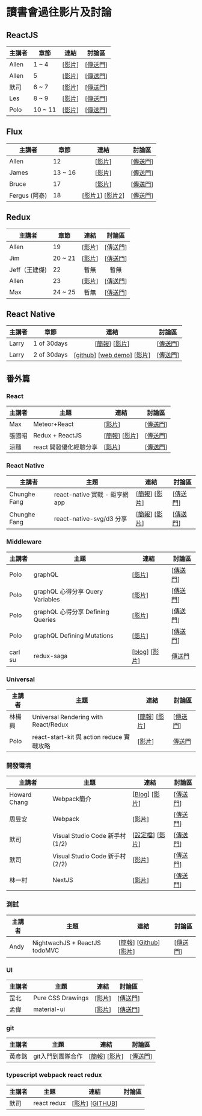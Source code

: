 # 讀書會過往影片及討論

## ReactJS

| 主講者 | 章節 | 連結 | 討論區 |
| ------ | ------ | :------: | :------: |
| Allen | 1 ~ 4 | [[影片](https://www.youtube.com/watch?v=EkjdBs1Fzeo&index=1&list=PLjCvPv97gItIvMkDEot1vYH6NmE6EwO56)] | [[傳送門](https://github.com/onlinereadbook/bookreactjs/issues/4)] |
| Allen | 5 | [[影片](https://www.youtube.com/watch?v=oJ6WZjFrUHc&index=2&list=PLjCvPv97gItIvMkDEot1vYH6NmE6EwO56)] | [[傳送門](https://github.com/onlinereadbook/bookreactjs/issues/5)] |
| 默司 | 6 ~ 7 | [[影片](https://www.facebook.com/mosluce/videos/10210633331609210/)] | [[傳送門](https://github.com/onlinereadbook/bookreactjs/issues/6)] |
| Les | 8 ~ 9 | [[影片](https://www.youtube.com/watch?v=6LbyW6xC8gM&feature=youtu.be)] | [[傳送門](https://github.com/onlinereadbook/bookreactjs/issues/7)] |
| Polo | 10 ~ 11 | [[影片](https://www.youtube.com/watch?v=1z7o9mHLrK0&feature=youtu.be)] | [[傳送門](https://github.com/onlinereadbook/bookreactjs/issues/8)] |

## Flux

| 主講者 | 章節 | 連結 | 討論區 |
| ------ | ------ | :------: | :-----: |
| Allen | 12 | [[影片](https://www.youtube.com/watch?v=2cfMA0uDOYE&index=3&list=PLjCvPv97gItIvMkDEot1vYH6NmE6EwO56)] | [[傳送門](https://github.com/onlinereadbook/bookreactjs/issues/9)] |
| James | 13 ~ 16 | [[影片](https://youtu.be/RgB_2R8j3L8)] | [[傳送門](https://github.com/onlinereadbook/bookreactjs/issues/10)] |
| Bruce | 17 | [[影片](https://youtu.be/hxtU9-3ZaSU)] | [[傳送門](https://github.com/onlinereadbook/bookreactjs/issues/11)] |
| Fergus (阿泰) | 18 | [[影片1](https://www.youtube.com/watch?v=cv57Pbry_Ec)] [[影片2](https://www.youtube.com/watch?v=qdUlfiDbCcI&feature=youtu.be)] | [[傳送門](https://github.com/onlinereadbook/bookreactjs/issues/12)] |

## Redux

| 主講者 | 章節 | 連結 | 討論區 |
| ------ | ------ | :------: | :-----: |
| Allen | 19 | [[影片](https://youtu.be/upq6WEAAE3Y)] | [[傳送門](https://github.com/onlinereadbook/bookreactjs/issues/13)] |
| Jim | 20 ~ 21 | [[影片](https://www.facebook.com/jim20515/videos/10210631281448748/)] | [[傳送門](https://github.com/onlinereadbook/bookreactjs/issues/14)] |
| Jeff（王建傑) | 22 | 暫無 | 暫無 |
| Allen | 23 | [[影片](https://www.youtube.com/watch?v=CHGis9H7SDA&feature=youtu.be)] | [[傳送門](https://github.com/onlinereadbook/bookreactjs/issues/29)] |
| Max | 24 ~ 25 | 暫無 | [[傳送門](https://github.com/onlinereadbook/bookreactjs/issues/27)] |

## React Native

| 主講者 | 章節 | 連結 | 討論區 |
| ------ | ------ | :------: | :-----: |
| Larry | 1 of 30days | [[簡報](https://hackmd.io/p/ByV3Mjn2#/)] [[影片](https://www.youtube.com/watch?v=b5CmTo5JufU&feature=youtu.be)] | [[傳送門](https://github.com/onlinereadbook/bookreactjs/issues/15)] |
| Larry | 2 of 30days | [[github](https://github.com/larry0220/MysteryC)] [[web demo](https://preview.c9users.io/larry0220/mystery-c/mystery-c-web/index.html)] [[影片](https://www.youtube.com/watch?v=k9d40rMdtJA&t=1878s)] | [[傳送門](https://github.com/onlinereadbook/bookreactjs/issues/32)] |

## 番外篇

### React

| 主講者 | 主題 | 連結 | 討論區 |
| ------ | ------ | ------ | ----- |
| Max | Meteor+React | [[影片](https://www.youtube.com/watch?v=HNEZ677A7eM)] | [[傳送門](https://github.com/onlinereadbook/bookreactjs/issues/18)] |
| 張國昭 | Redux + ReactJS | [[簡報](http://www.slideshare.net/ssusercab70d/reduxreact-js)] [[影片](https://www.youtube.com/watch?v=FAdOex9v6Yw)] | [[傳送門](https://github.com/onlinereadbook/bookreactjs/issues/1)] |
| 涼麵 | react 開發優化經驗分享 | [[影片](https://www.facebook.com/readbook999/videos/1822831534625935/)] | [[傳送門](https://github.com/onlinereadbook/bookreactjs/issues/34)] |

### React Native

| 主講者 | 主題 | 連結 | 討論區 |
| ------ | ------ | ------ | ----- |
| Chunghe Fang | react-native 實戰 - 鉅亨網 app | [[簡報](https://docs.google.com/presentation/d/1F27AKUZMgoaenTz0xqRCaDp2rbWgjRRzMtAU8Ubm9t8/edit#slide=id.p)] [[影片](https://youtu.be/NEmQAC9IMLk)] | [[傳送門](https://github.com/onlinereadbook/bookreactjs/issues/3)] |
| Chunghe Fang | react-native-svg/d3 分享 | [[簡報](https://github.com/chunghe/React-Native-Stock-Chart)] [[影片](https://youtu.be/qeB0pEIajbU)] | [[傳送門](https://github.com/onlinereadbook/bookreactjs/issues/16)] |

### Middleware

| 主講者 | 主題 | 連結 | 討論區 |
| ------ | ------ | ------ | ----- |
| Polo | graphQL | [[影片](https://www.youtube.com/watch?v=oi2hfP5WmV8&feature=youtu.be)] | [[傳送門](https://github.com/onlinereadbook/bookreactjs/issues/19)] |
| Polo | graphQL 心得分享 Query Variables | [[影片](https://www.youtube.com/watch?v=Dt__SbPj5tw&feature=youtu.be)] | [[傳送門](https://github.com/onlinereadbook/bookreactjs/issues/21)] |
| Polo | graphQL 心得分享 Defining Queries | [[影片](https://www.youtube.com/watch?v=PcO10aBvnA0&feature=youtu.be)] | [[傳送門](https://github.com/onlinereadbook/bookreactjs/issues/22)] |
| Polo | graphQL Defining Mutations | [[影片](https://www.youtube.com/watch?v=ss1vTRAoj-g&feature=youtu.be)] | [[傳送門](https://github.com/onlinereadbook/bookreactjs/issues/23)] |
| carl su | redux-saga | [[blog](https://quip.com/dKmFAdA4a2x0)] [[影片](https://www.youtube.com/watch?v=7z2_clNBUy0)] | [傳送門](https://github.com/onlinereadbook/bookreactjs/issues/31) |

### Universal

| 主講者 | 主題 | 連結 | 討論區 |
| ------ | ------ | ------ | ----- |
| 林楊興 | Universal Rendering with React/Redux | [[簡報](http://bit.ly/2bwm6Jd)] [[影片](https://youtu.be/xoMGdasN6cw)] | [[傳送門](https://github.com/onlinereadbook/bookreactjs/issues/17)] |
| Polo | react-start-kit 與 action reduce 實戰攻略 | [[影片](https://www.youtube.com/watch?v=y6hOTP9_Mog&feature=youtu.be)] | [傳送門](https://github.com/onlinereadbook/bookreactjs/issues/28) |

### 開發環境

| 主講者 | 主題 | 連結 | 討論區 |
| ------ | ------ | ------ | ----- |
| Howard Chang | Webpack簡介 |  [[Blog](https://rhadow.github.io/2015/04/02/webpack-workflow/)] [[影片](https://www.youtube.com/watch?v=JRIPGi7QUmk)] | [[傳送門](https://github.com/onlinereadbook/bookreactjs/issues/24)] |
| 周昱安 | Webpack | [[影片](https://www.youtube.com/watch?v=KEtmaPM_CJI)] | [[傳送門](https://github.com/onlinereadbook/bookreactjs/issues/25)] |
| 默司 | Visual Studio Code 新手村 (1/2) | [[設定檔](https://github.com/mosluce/vscode-quick-start/tree/master/settings)] [[影片](https://www.youtube.com/watch?v=iWsWLv2YzzE)] | [[傳送門](https://github.com/onlinereadbook/bookreactjs/issues/33)] |
| 默司 | Visual Studio Code 新手村 (2/2) | [[影片](https://www.facebook.com/readbook999/videos/1821206701455085/)] | [[傳送門](https://github.com/onlinereadbook/bookreactjs/issues/33)] |
| 林一村 | NextJS | [[影片](https://goo.gl/EUqvIT)] | [[傳送門](https://github.com/onlinereadbook/bookreactjs/issues/36)] |

### 測試

| 主講者 | 主題 | 連結 | 討論區 |
| ------ | ------ | ------ | ----- |
| Andy | NightwachJS + ReactJS todoMVC | [[簡報](https://hackmd.io/p/S1XNx8TT)] [[Github](https://github.com/bbandydd/nightwatch_example)] [[影片](https://www.facebook.com/bbandydd/videos/o.1115696048514831/1323201874357557/?type=2&theater&notif_t=video_processed&notif_id=1475507491997752)] | [[傳送門](https://github.com/onlinereadbook/bookreactjs/issues/26)] |

### UI

| 主講者 | 主題 | 連結 | 討論區 |
| ------ | ------ | ------ | ----- |
| 罡北 | Pure CSS Drawings | [[影片](https://www.youtube.com/watch?v=PlsvW-w0VaE&feature=youtu.be)] | [[傳送門](https://github.com/onlinereadbook/bookreactjs/issues/30)] |
| 孟偉 | material-ui | [[影片](https://www.facebook.com/readbook999/videos/1822832427959179/?hc_ref=NEWSFEED)] | [[傳送門](https://github.com/onlinereadbook/bookreactjs/issues/35)] |

### git

| 主講者 | 主題 | 連結 | 討論區 |
| ------ | ------ | ------ | ----- |
| 黃彥銘 | git入門到團隊合作 | [[簡報](https://www.slideshare.net/secret/retavuvmp0Vbun)] [[影片](https://www.youtube.com/watch?v=DqYJwg6dvJo&feature=youtu.be)] | [[傳送門](https://github.com/onlinereadbook/bookreactjs/issues/20)] |


### typescript webpack react redux 

| 主講者 | 主題 | 連結 | 討論區 |
| ------ | ------ | ------ | ----- |
| 默司 | react redux |[[影片](https://www.youtube.com/watch?v=eHDFmHgfVVs)] [[GITHUB](https://github.com/mosluce/react-typescript)] |  |






